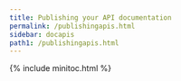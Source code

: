 ```yaml
---
title: Publishing your API documentation
permalink: /publishingapis.html
sidebar: docapis
path1: /publishingapis.html
---
```


{% include minitoc.html %}

